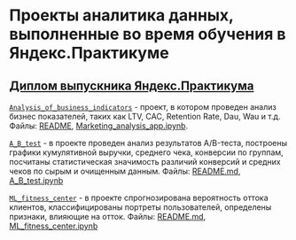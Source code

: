 # Проекты аналитика данных, выполненные во время обучения в Яндекс.Практикуме

## [Диплом выпускника Яндекс.Практикума](https://disk.yandex.ru/i/ajPxugzm97zbZg)

[`Analysis_of_business_indicators`](Analysis_of_business_indicators) - проект, в котором проведен анализ бизнес показателей, таких как LTV, CAC, Retention Rate, Dau, Wau и т.д. Файлы: [README](Analysis_of_business_indicators/README.md), [Marketing_analysis_app.ipynb](Analysis_of_business_indicators/Marketing_analysis_app.ipynb).

[`A_B_test`](Hypothesis_testing) - в проекте проведен анализ результатов A/B-теста, построены графики кумулятивной выручки,
среднего чека, конверсии по группам, посчитаны статистическая значимость различий конверсий и 
средних чеков по сырым и очищенным данным. Файлы: [README.md](Hypothesis_testing/README.md), [A_B_test.ipynb](Hypothesis_testing/A_B_test.ipynb)

[`ML_fitness_center`](Prediction_and_classification) - в проекте спрогнозирована вероятность оттока клиентов, классифицированы портреты пользователей, определены признаки, влияющие на отток. Файлы: [README.md](Prediction_and_classification/README.md), [ML_fitness_center.ipynb](Prediction_and_classification/ML_fitness_center.ipynb)
